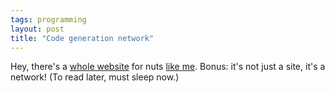 ```yaml
---
tags: programming
layout: post
title: "Code generation network"
---
```




Hey, there's a <a href="http://www.codegeneration.net/">whole website</a> for nuts <a href="/programming/code_generation_fun.html">like me</a>. Bonus: it's not just a site, it's a network! (To read later, must sleep now.)



